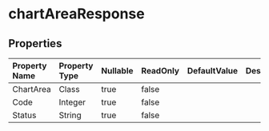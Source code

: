 # **chartAreaResponse**

 

## **Properties**

| Property Name | Property Type | Nullable |  ReadOnly | DefaultValue | Description | 
| :- | :- | :- |:- |  :- | :- |
|ChartArea|Class|true|false |  ||
|Code|Integer|true|false |  ||
|Status|String|true|false |  ||


